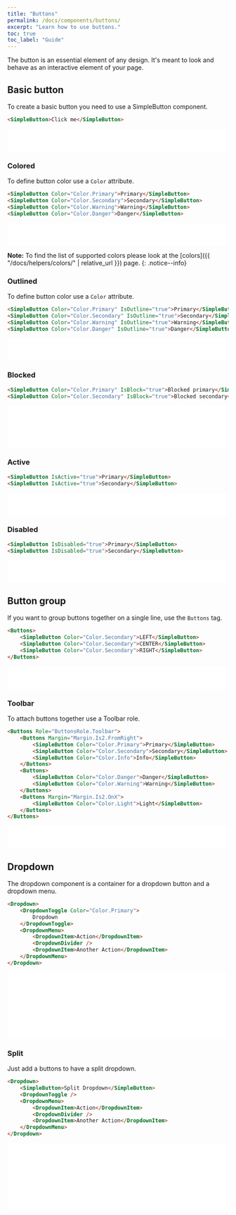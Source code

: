 ```yaml
---
title: "Buttons"
permalink: /docs/components/buttons/
excerpt: "Learn how to use buttons."
toc: true
toc_label: "Guide"
---
```


The button is an essential element of any design. It's meant to look and behave as an interactive element of your page.

## Basic button

To create a basic button you need to use a SimpleButton component.

```html
<SimpleButton>Click me</SimpleButton>
```

<iframe src="/examples/buttons/basic/" frameborder="0" scrolling="no" style="width:100%;height:50px;"></iframe>

### Colored

To define button color use a `Color` attribute.

```html
<SimpleButton Color="Color.Primary">Primary</SimpleButton>
<SimpleButton Color="Color.Secondary">Secondary</SimpleButton>
<SimpleButton Color="Color.Warning">Warning</SimpleButton>
<SimpleButton Color="Color.Danger">Danger</SimpleButton>
```

<iframe src="/examples/buttons/colors/" frameborder="0" scrolling="no" style="width:100%;height:50px;"></iframe>

**Note:** To find the list of supported colors please look at the [colors]({{ "/docs/helpers/colors/" | relative_url }}) page.
{: .notice--info}

### Outlined

To define button color use a `Color` attribute.

```html
<SimpleButton Color="Color.Primary" IsOutline="true">Primary</SimpleButton>
<SimpleButton Color="Color.Secondary" IsOutline="true">Secondary</SimpleButton>
<SimpleButton Color="Color.Warning" IsOutline="true">Warning</SimpleButton>
<SimpleButton Color="Color.Danger" IsOutline="true">Danger</SimpleButton>
```

<iframe src="/examples/buttons/outlined/" frameborder="0" scrolling="no" style="width:100%;height:50px;"></iframe>

### Blocked

```html
<SimpleButton Color="Color.Primary" IsBlock="true">Blocked primary</SimpleButton>
<SimpleButton Color="Color.Secondary" IsBlock="true">Blocked secondary</SimpleButton>
```

<iframe src="/examples/buttons/block/" frameborder="0" scrolling="no" style="width:100%;height:95px;"></iframe>

### Active

```html
<SimpleButton IsActive="true">Primary</SimpleButton>
<SimpleButton IsActive="true">Secondary</SimpleButton>
```

<iframe src="/examples/buttons/active/" frameborder="0" scrolling="no" style="width:100%;height:50px;"></iframe>

### Disabled

```html
<SimpleButton IsDisabled="true">Primary</SimpleButton>
<SimpleButton IsDisabled="true">Secondary</SimpleButton>
```

<iframe src="/examples/buttons/disabled/" frameborder="0" scrolling="no" style="width:100%;height:50px;"></iframe>

## Button group

If you want to group buttons together on a single line, use the `Buttons` tag.

```html
<Buttons>
    <SimpleButton Color="Color.Secondary">LEFT</SimpleButton>
    <SimpleButton Color="Color.Secondary">CENTER</SimpleButton>
    <SimpleButton Color="Color.Secondary">RIGHT</SimpleButton>
</Buttons>
```

<iframe src="/examples/buttons/buttongroup/" frameborder="0" scrolling="no" style="width:100%;height:50px;"></iframe>

### Toolbar

To attach buttons together use a Toolbar role.

```html
<Buttons Role="ButtonsRole.Toolbar">
    <Buttons Margin="Margin.Is2.FromRight">
        <SimpleButton Color="Color.Primary">Primary</SimpleButton>
        <SimpleButton Color="Color.Secondary">Secondary</SimpleButton>
        <SimpleButton Color="Color.Info">Info</SimpleButton>
    </Buttons>
    <Buttons>
        <SimpleButton Color="Color.Danger">Danger</SimpleButton>
        <SimpleButton Color="Color.Warning">Warning</SimpleButton>
    </Buttons>
    <Buttons Margin="Margin.Is2.OnX">
        <SimpleButton Color="Color.Light">Light</SimpleButton>
    </Buttons>
</Buttons>
```

<iframe src="/examples/buttons/buttontoolbar/" frameborder="0" scrolling="no" style="width:100%;height:50px;"></iframe>

## Dropdown

The dropdown component is a container for a dropdown button and a dropdown menu.

```html
<Dropdown>
    <DropdownToggle Color="Color.Primary">
        Dropdown
    </DropdownToggle>
    <DropdownMenu>
        <DropdownItem>Action</DropdownItem>
        <DropdownDivider />
        <DropdownItem>Another Action</DropdownItem>
    </DropdownMenu>
</Dropdown>
```

<iframe src="/examples/buttons/dropdown/" frameborder="0" scrolling="no" style="width:100%;height:150px;"></iframe>

### Split

Just add a buttons to have a split dropdown.

```html
<Dropdown>
    <SimpleButton>Split Dropdown</SimpleButton>
    <DropdownToggle />
    <DropdownMenu>
        <DropdownItem>Action</DropdownItem>
        <DropdownDivider />
        <DropdownItem>Another Action</DropdownItem>
    </DropdownMenu>
</Dropdown>
```

<iframe src="/examples/buttons/splitdropdown/" frameborder="0" scrolling="no" style="width:100%;height:150px;"></iframe>